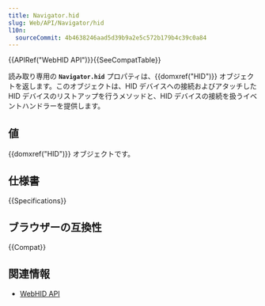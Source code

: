 ```yaml
---
title: Navigator.hid
slug: Web/API/Navigator/hid
l10n:
  sourceCommit: 4b4638246aad5d39b9a2e5c572b179b4c39c0a84
---
```


{{APIRef("WebHID API")}}{{SeeCompatTable}}

読み取り専用の **`Navigator.hid`** プロパティは、{{domxref("HID")}} オブジェクトを返します。このオブジェクトは、HID デバイスへの接続およびアタッチした HID デバイスのリストアップを行うメソッドと、HID デバイスの接続を扱うイベントハンドラーを提供します。

## 値

{{domxref("HID")}} オブジェクトです。

## 仕様書

{{Specifications}}

## ブラウザーの互換性

{{Compat}}

## 関連情報

- [WebHID API](/ja/docs/Web/API/WebHID_API)
